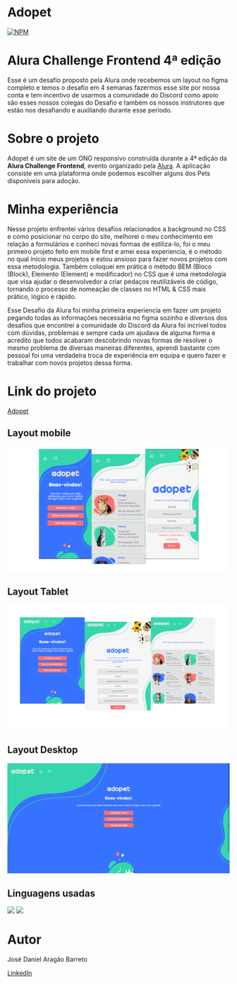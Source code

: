 # Adopet 
[![NPM](https://img.shields.io/npm/l/react)](https://github.com/DanielBarret0/adopet/blob/main/LICENSE)

# Alura Challenge Frontend 4ª edição

Esse é um desafio proposto pela Alura onde recebemos um layout no figma completo e temos o desafio em 4 semanas fazermos esse site por nossa conta e tem incentivo de usarmos a comunidade do Discord como apoio são esses nossos colegas do Desafio e também os nossos instrutores que estão nos desafiando e auxiliando durante esse período.

# Sobre o projeto

Adopet é um site de um ONG responsivo construída durante a 4ª edição da **Alura Challenge Frontend**, evento organizado pela [Alura](https://www.alura.com.br/).
A aplicação consiste em uma plataforma onde podemos escolher alguns dos Pets disponíveis para adoção.

# Minha experiência

Nesse projeto enfrentei vários desafios relacionados a background no CSS e como posicionar no corpo do site, melhorei o meu conhecimento em relação a formulários e conheci novas formas de estiliza-lo, foi o meu primeiro projeto feito em mobile first e amei essa experiencia, é o método no qual início meus projetos e estou ansioso para fazer novos projetos com essa metodologia. Também coloquei em prática o método BEM (Bloco (Block), Elemento (Element) e modificador) no CSS que é uma metodologia que visa ajudar o desenvolvedor a criar pedaços reutilizáveis de código, tornando o processo de nomeação de classes no HTML & CSS mais prático, lógico e rápido.

Esse Desafio da Alura foi minha primeira experiencia em fazer um projeto pegando todas as informações necessária no figma sozinho e diversos dos desafios que encontrei a comunidade do Discord da Alura foi incrível todos com dúvidas, problemas e sempre cada um ajudava de alguma forma e acredito que todos acabaram descobrindo novas formas de resolver o mesmo problema de diversas maneiras diferentes, aprendi bastante com pessoal foi uma verdadeira troca de experiência em equipa e quero fazer e trabalhar com novos projetos dessa forma.

# Link do projeto

[Adopet](https://danielbarret0.github.io/Adopet/)

## Layout mobile 
![Mobile 1](https://github.com/DanielBarret0/adopet/blob/main/prints/mobile-sem-fundo.png)

## Layout Tablet
![tablet 1](https://github.com/DanielBarret0/adopet/blob/main/prints/tablet-1.png)

## Layout Desktop
![desktop 1](https://github.com/DanielBarret0/adopet/blob/main/prints/desktop-1.png)

## Linguagens usadas
<div align='left'>
  <img src="https://img.shields.io/badge/HTML5-E34F26?style=for-the-badge&logo=html5&logoColor=white">
  <img src="https://img.shields.io/badge/CSS3-1572B6?style=for-the-badge&logo=css3&logoColor=white">
</div>

# Autor

José Daniel Aragão Barreto

[LinkedIn](https://www.linkedin.com/in/daniel-barreto-1b763216a/)

